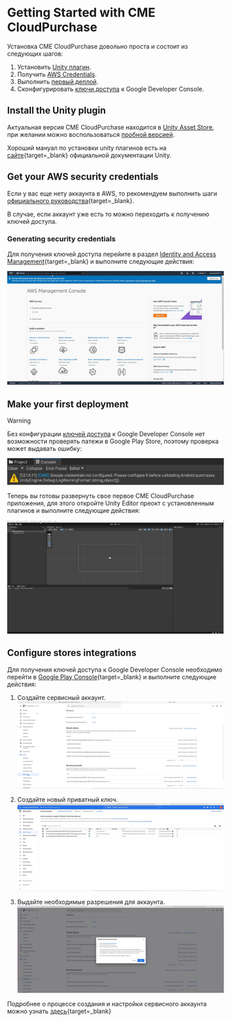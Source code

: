 # Getting Started with CME CloudPurchase

Установка CME CloudPurchase довольно проста и состоит из следующих шагов:

1. Установить [Unity плагин](#install).
2. Получить [AWS Credentials](#aws-credentials).
3. Выполнить [первый деплой](#deployment).
4. Сконфигурировать [ключи доступа](#stores) к Google Developer Console.

## <a id="install"></a> Install the Unity plugin

Актуальная версия CME CloudPurchase находится в [Unity Asset Store](https://assetstore.unity.com/preview/224332/710152), при желании можно воспользоваться [пробной версией](https://assetstore.unity.com/preview/224130/709634).

Хороший мануал по установки unity плагинов есть на [сайте](https://docs.unity3d.com/Manual/AssetPackagesPurchase.html){target=_blank} официальной документации Unity.

## <a id="aws-credentials"></a> Get your AWS security credentials

Если у вас еще нету аккаунта в AWS, то рекомендуем выполнить шаги [официального руководства](https://aws.amazon.com/premiumsupport/knowledge-center/create-and-activate-aws-account/){target=_blank}.

В случае, если аккаунт уже есть то можно переходить к получению ключей доступа.

### Generating security credentials

Для получения ключей доступа перейите в раздел [Identity and Access Management](https://console.aws.amazon.com/iamv2/home){target=_blank} и выполните следующие действия:

![!](../assets/AWS%20first%20run3.gif)

## <a id="deployment"></a> Make your first deployment

<div class="admonition warning">
<p class="admonition-title">Warning</p>
<p>Без конфигурации <a href="#stores">ключей доступа</a> к Google Developer Console нет возможности проверять патежи в Google Play Store, поэтому проверка может выдавать ошибку:</p>
<img src="/assets/google-creds-error.jpg">
</div>

Теперь вы готовы развернуть свое первое CME CloudPurchase приложения, для этого откройте Unity Editor преокт с установленным плагинов и выполните следующие действия:

![!](../assets/unity%20first%20run3.gif)

## <a id="stores"></a> Configure stores integrations

Для получения ключей доступа к Google Developer Console необходимо перейти в [Google Play Console](https://play.google.com/console/){target=_blank} и выполните следующие действия:

1. Создайте сервисный аккаунт.
![!](../assets/google_1.gif)

2. Создайте новый приватный ключ.
![!](../assets/google_2.gif)

3. Выдайте необходимые разрешения для аккаунта.
![!](../assets/google_3.gif)

Подробнее о процессе создания и настройки сервисного аккаунта можно узнать [здесь](https://developers.google.com/workspace/guides/create-credentials#service-account){target=_blank}
